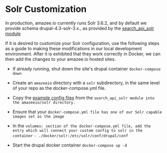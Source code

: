 # Solr Customization

In production, amazee.io currently runs Solr 3.6.2, and by default we provide schema drupal-4.3-solr-3.x., as provided by the [search\_api\_solr module](http://dgo.to/search_api_solr)

If it is desired to customize your Solr configuration, use the following steps as a guide to making these modifications in our local development environment. After it is exhibited that they work correctly in Docker, we can then add the changes to your amazee.io hosted sites.

* If already running, shut down the site's drupal container 
  `docker-compose down`
* Create an `amazeeio` directory with a `solr` subdirectory, in the same level of your repo as the docker-compose.yml file.

* Copy the [example config files](http://cgit.drupalcode.org/search_api_solr/tree/solr-conf/3.x) from the `search_api_solr module into the amazeeio/solr directory.`
* Ensure that your `docker-compose.yml file has one of our Solr capable images set as the image`
* In the `volumes: section of the docker-compose.yml file, add the entry which will connect your custom config to solr in the container`
  `- ./docker/solr:/etc/solr/conf/drupal/conf`
* Start the drupal docker container `docker-compose up -d`




